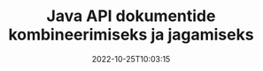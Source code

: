 ---
############################# Static ############################
layout: "product"
date: 2022-10-25T10:03:15
draft: false

product: "Merger"
product_tag: "merger"
platform: "Java"
platform_tag: "java"

############################# Head ############################
head_title: "Java Document Merging API | ühendage ja eemaldage Word Excel PDF XPS EPUB"
head_description: "Java jaoks mõeldud dokumentide ühendamise API. Ühendage, tükeldage, vahetage, korraldage ümber ja kustutage PDF-, Microsoft Wordi, Exceli, esitluste, Visio, XPS- ja EPUB-vormingu lehti."

############################# Header ############################
title: "Java API dokumentide kombineerimiseks ja jagamiseks"
description: "Töötage välja suure jõudlusega rakendusi, millega saab liikvel olles lehti, slaide ja diagramme kombineerida, rippida, segada, lõigata või kustutada."
button:
    enable: true

############################# SubMenu ############################
submenu:
    enable: true
    
    left:
        img_alt: "GroupDocs.Merger for Java"
        image: "https://www.groupdocs.cloud/templates/groupdocs/images/product-logos/groupdocs-merger-java.png"
        product: "GroupDocs.Merger"
        platform: "Java"

    middle:
        button:
            # button loop
            - link: "#overview"
              text: "Ülevaade"

            # button loop
            - link: "#features"
              text: "Funktsioonid"

            # button loop
            - link: "#support"
              text: "Toetus"

            # button loop
            - link: "https://products.groupdocs.app/merger"
              text: "Live demo"

            # button loop
            - link: "https://purchase.groupdocs.com/pricing/merger/java"
              text: "Hinnakujundus"

    right:
        link_download: "https://downloads.groupdocs.com/merger"
        link_learn: "https://docs.groupdocs.com/merger/java/"
        link_buy: "https://purchase.groupdocs.com"

############################# Overview ############################
overview:
    enable: true
    content: |
      GroupDocs.Merger for Java võimaldab teil kiiresti Javas tipptasemel ärirakendusi arendada. Vähese kodeerimisega saavad teie Java-rakendused liita, rippida, segada, lõigata ja kustutada üksikuid lehti või lehtede, slaidide ja diagrammide partii. Ühinemistoiminguid saab teha ka teadaoleva ja tundmatu vorminguga turvaliste failidega, rakendades või eemaldades paroolikaitse.  

      
    tabs:
      enable: true
      
      ## TAB ONE ##
      tab_one:
        description: |
          Järgmine on Java jaoks mõeldud GroupDocs.Merger ülevaade:
      
        left:
          enable: true
          icon: "fab fa-html5"
          title: "Dokumenditoimingud"
          content: |
            * Muuda lehtede järjekorda
            * Lehtede eemaldamine või kustutamine
            * Tükelda või purusta dokument
            * Vahetage või segage mis tahes kahte lehte
            * Kärpige ühte või mitut lehte
            * Ühendage mitu dokumenti
        
        right:
          enable: true
          icon: "fab fa-html5"
          title: "Turvatoimingud"
          content: |
            * Seadistage dokumendi turvalisus
            * Kontrollige dokumendi turvaolekut
            * Määra dokumendi parool
            * Uuenda dokumendi parooli
            * Eemalda dokumendi parool
      
      ## TAB TWO ##
      tab_two:
        description: |
          GroupDocs.Merger for Java toetab järgmiste [dokumendifailivormingutehttps://docs.groupdocs.com/merger/java/supported-document-formats/) liitmist:

        left:
          enable: true
          table:
            # table loop
            - title: "Microsoft Office"
              content: |
                * **Sõna:** DOC, DOCX, DOCM, DOT, DOTX, DOTM, RTF, TXT
                * **Excel:** XLS, XLSX, XLSM, XLSB, XLTM, XLT, XLTM, XLTX, XLAM, SXC, SpreadsheetML
                * **PowerPoint:** PPT, PPTX, PPS, PPSX, PPSM, POT, POTM, POTX, PPTM
                * **OneNote:** ÜKS

        right:
          enable: true
          table:
            # table loop
            - title: "OpenDocument ja muud vormingud"
              content: |
                * **OpenDocumenti vormingud**: ODT, OTT, ODP, OTP, ODS
                * **Fikseeritud paigutus**: PDF, XPS
                * **Pildid**: BMP, PNG, TIFF
                * **Veeb**: HTML, MHT, MHTML
                * **Tekst**: TXT, CSV, TSV
                * **LaTex**: TEX
                * **E-raamat**: EPUB

      ## TAB THREE ##
      tab_three:
        description: |
          GroupDocs.Merger for Java toetab järgmisi operatsioonisüsteeme, raamistikke ja paketihaldureid:
        
        left:
          enable: true
          table:
            # table loop
            - icon: "fab fa-windows"
              title: "Operatsioonisüsteemid"
              content: |
                * Microsoft Windowsi töölaud
                * Microsoft Windows Server
                * Linux
                * MacOS

            # table loop
            - icon: "fas fa-code"
              title: "Toetatud raamistikud"
              content: |
                * Java 7 (1.7)
                * Java 8 (1.8)
                * Java 10
                * Java 11 ja uuemad

        right:
          enable: true
          table:
            # table loop
            - icon: "fas fa-box"
              title: "Automaatika tööriista koostamine"
              content: |
                * Maven

            # table loop
            - icon: "fas fa-tools"
              title: "Arenduskeskkonnad"
              content: |
                * NetBeans
                * IntelliJ IDEE
                * Varjutus
                
                

############################# Features ############################
features:
    enable: true
    title: "GroupDocs.Merger Java funktsioonide jaoks"

    feature:
      # feature loop
      - icon: "fas fa-copy"
        content: "Ühendage erinevad lehed, slaidid ja diagrammid üheks failiks"
       
      # feature loop
      - icon: "fas fa-eye"
        content: "Rippige ja jagage tohutuid dokumente mitmeks väiksemaks failiks"

      # feature loop
      - icon: "fas fa-bolt"
        content: "Lehtede, slaidide või diagrammide segamine ja ümberkorraldamine"
      
      # feature loop
      - icon: "fas fa-file-powerpoint"
        content: "Vahetage ja vahetage dokumendis kahte lehte, slaide või diagramme"

      # feature loop
      - icon: "fas fa-code"
        content: "Lõika ja kärpige dokumenti, eemaldades kindlad lehed, slaidid või diagrammid"

      # feature loop
      - icon: "fas fa-cloud"
        content: "Kustutage üksik või lehekülgede kogum, slaidid või diagrammid"

      # feature loop
      - icon: "fas fa-remove-format"
        content: "Õmble ja liita kokku suur hulk dokumente partiidena"

      # feature loop
      - icon: "fas fa-comment-slash"
        content: "Programmiliselt kontrollige Java-s, kas dokument on parooliga kaitstud"

      # feature loop
      - icon: "fas fa-location-arrow"
        content: "Määrake, lähtestage ja eemaldage teadaolevate ja tundmatute dokumendivormingute parool"

      # feature loop
      - icon: "fas fa-border-all"
        content: "Jagage üks tekstifail mitmeks reanumbritega"

      # feature loop
      - icon: "fas fa-wrench"
        content: "Hankige dokumendilehtede kujutis"

      # feature loop
      - icon: "fas fa-columns"
        content: "Ühendage mitu erinevas vormingus dokumenti üheks PDF-failiks"

      # feature loop
      - icon: "fas fa-file-word"
        content: "Sisestage OLE-objektid PDF-i, Wordi, Exceli, PowerPointi ja avatud dokumendivormingutesse"

      # feature loop
      - icon: "fas fa-envelope"
        content: "Failide programmiline manustamine PDF-dokumendile"

      # feature loop
      - icon: "fas fa-print"
        content: "Dokumendi lisamine diagrammile OLE-objektide kaudu"

      # feature loop
      - icon: "fas fa-file-archive"
        content: "Ühendage erinevat tüüpi dokumendid (DOC, XLS, PPT jne) üheks PDF-failiks"

      # feature loop
      - icon: "fas fa-lock"
        content: "Importige OLE-objekte hõlpsalt Microsoft Wordi, Exceli, esitluse ja OpenDocumenti failitüüpidesse"

      # feature loop
      - icon: "fas fa-file-code"
        content: "Lisage OLE-objektide kaudu diagrammilehele muid dokumente"

    more_feature:
      # more_feature_loop
      - title: "Eemaldage dokumentidest soovitud lehed"
        content: |
          GroupDocs.Merger for Java API võimaldab teil valida ja kustutada oma dokumendist soovimatud lehed.
      
      # more_feature_loop
      - title: "Kontrollige tundmatu dokumendivormingu parooli"
        content: "Isegi kui konkreetse dokumendi vorming on teadmata, võimaldab GroupDocs.Merger for Java teil kontrollida ja hankida dokumendi parooli, kui see on saadaval."

      # more_feature_loop
      - title: "Liituge tuntud vormingus parooliga kaitstud dokumentidega"
        content: "GroupDocs.Merger for Java API võimaldab teil hankida teadaolevate ja tundmatute vormingute dokumentide loendi."

############################# Support ############################
support:
    enable: true

############################# Solutions ############################
solutions:
    enable: true
    title: "GroupDocs.Merger pakub dokumentide liitmise API-sid teistele populaarsetele arenduskeskkondadele"

    solution:
        # solution loop
        - img_alt: "GroupDocs.Merger .NET jaoks"
          image: "https://www.groupdocs.cloud/templates/groupdocs/images/product-logos/groupdocs-merger-net.png"
          product: "GroupDocs.Merger"
          platform: ".NET"
          link: "/merger/net/"

############################# Back to top ###############################
back_to_top:
  enable: true
---